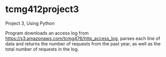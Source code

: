 # tcmg412project3
Project 3, Using Python


Program downloads an access log from https://s3.amazonaws.com/tcmg476/http_access_log, 
parses each line of data and returns the number of requests from the past year, as well 
as the total number of requests in the log.
